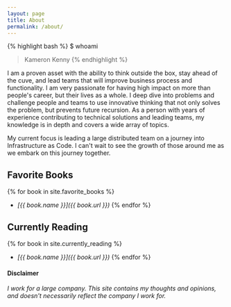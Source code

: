 ```yaml
---
layout: page
title: About
permalink: /about/
---
```


{% highlight bash %}
$ whoami
> Kameron Kenny
{% endhighlight %}

I am a proven asset with the ability to think outside the box, stay ahead of the cuve, and lead teams that will improve business process and functionality. I am very passionate for having high impact on more than people's career, but their lives as a whole.  I deep dive into problems and challenge people and teams to use innovative thinking that not only solves the problem, but prevents future recursion. As a person with years of experience contributing to technical solutions and leading teams, my knowledge is in depth and covers a wide array of topics.

My current focus is leading a large distributed team on a journey into Infrastructure as Code.  I can't wait to see the growth of those around me as we embark on this journey together.

## Favorite Books
{% for book in site.favorite_books %}
- _[{{ book.name }}]({{ book.url }})_
{% endfor %}

## Currently Reading
{% for book in site.currently_reading %}
- _[{{ book.name }}]({{ book.url }})_
{% endfor %}

#### Disclaimer
_I work for a large company.  This site contains my thoughts and opinions, and doesn't necessarily reflect the company I work for._
